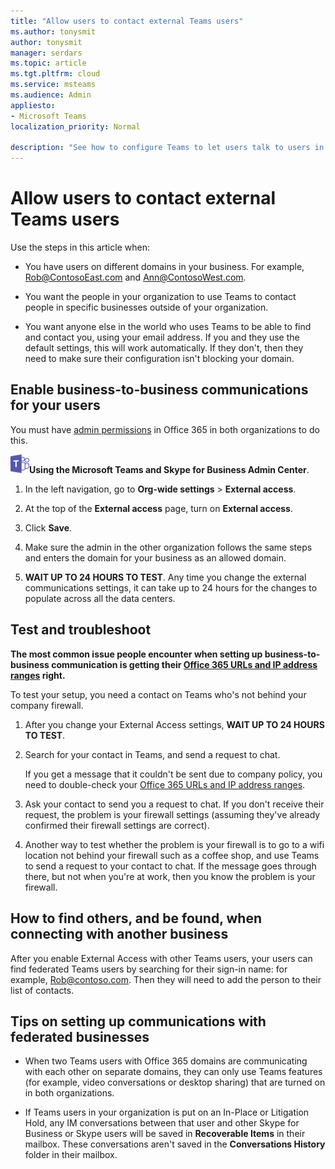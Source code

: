 ```yaml
---
title: "Allow users to contact external Teams users"
ms.author: tonysmit
author: tonysmit
manager: serdars
ms.topic: article
ms.tgt.pltfrm: cloud
ms.service: msteams
ms.audience: Admin
appliesto:
- Microsoft Teams
localization_priority: Normal

description: "See how to configure Teams to let users talk to users in another organization, or let outside contacts talk to them. "
---
```


# Allow users to contact external Teams users
  
Use the steps in this article when:
  
- You have users on different domains in your business. For example, Rob@ContosoEast.com and Ann@ContosoWest.com.
    
- You want the people in your organization to use Teams to contact people in specific businesses outside of your organization.
    
- You want anyone else in the world who uses Teams to be able to find and contact you, using your email address. If you and they use the default settings, this will work automatically. If they don't, then they need to make sure their configuration isn't blocking your domain.
    
## Enable business-to-business communications for your users
<a name="bk_preview"> </a>

You must have [admin permissions](https://support.office.com/article/da585eea-f576-4f55-a1e0-87090b6aaa9d) in Office 365 in both organizations to do this.

![teams-logo-30x30.png](media/teams-logo-30x30.png)**Using the Microsoft Teams and Skype for Business Admin Center**.
1. In the left navigation, go to **Org-wide settings** > **External access**. 

2. At the top of the **External access** page, turn on **External access**. 

3. Click **Save**. 

4. Make sure the admin in the other organization follows the same steps and enters the domain for your business as an allowed domain.
 
5. **WAIT UP TO 24 HOURS TO TEST**. Any time you change the external communications settings, it can take up to 24 hours for the changes to populate across all the data centers.

  
## Test and troubleshoot
<a name="bk_preview"> </a>

 **The most common issue people encounter when setting up business-to-business communication is getting their [Office 365 URLs and IP address ranges](https://docs.microsoft.com/en-us/microsoftteams/office-365-urls-ip-address-ranges) right.**
  
To test your setup, you need a contact on Teams who's not behind your company firewall.
  
1. After you change your External Access settings, **WAIT UP TO 24 HOURS TO TEST**.
    
2. Search for your contact in Teams, and send a request to chat.
    
    If you get a message that it couldn't be sent due to company policy, you need to double-check your [Office 365 URLs and IP address ranges](https://docs.microsoft.com/en-us/microsoftteams/office-365-urls-ip-address-ranges).
    
3. Ask your contact to send you a request to chat. If you don't receive their request, the problem is your firewall settings (assuming they've already confirmed their firewall settings are correct).
    
4. Another way to test whether the problem is your firewall is to go to a wifi location not behind your firewall such as a coffee shop, and use Teams to send a request to your contact to chat. If the message goes through there, but not when you're at work, then you know the problem is your firewall.
    
## How to find others, and be found, when connecting with another business
<a name="bk_preview"> </a>

After you enable External Access with other Teams users, your users can find federated Teams users by searching for their sign-in name: for example, Rob@contoso.com. Then they will need to add the person to their list of contacts.
  
  
## Tips on setting up communications with federated businesses
<a name="bk_preview"> </a>
    
- When two Teams users with Office 365 domains are communicating with each other on separate domains, they can only use Teams features (for example, video conversations or desktop sharing) that are turned on in both organizations.
    
- If Teams users in your organization is put on an In-Place or Litigation Hold, any IM conversations between that user and other Skype for Business or Skype users will be saved in **Recoverable Items** in their mailbox. These conversations aren't saved in the **Conversations History** folder in their mailbox.
  
<a name="bk_preview"> </a>
 

